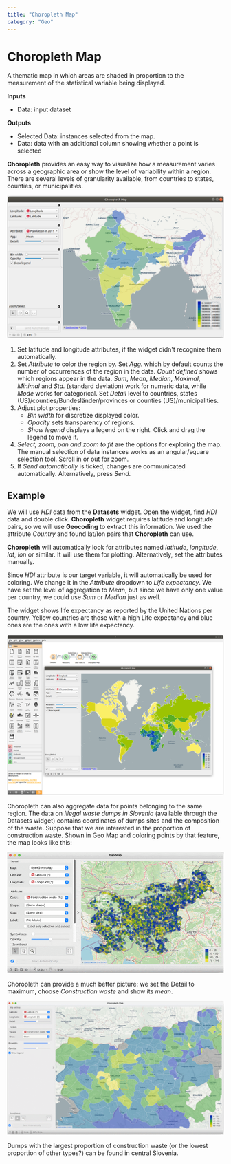 ```yaml
---
title: "Choropleth Map"
category: "Geo"
---
```

Choropleth Map
==============

A thematic map in which areas are shaded in proportion to the measurement of the statistical variable being displayed.

**Inputs**

- Data: input dataset

**Outputs**
-  Selected Data: instances selected from the map.
-  Data: data with an additional column showing whether a point is selected


**Choropleth** provides an easy way to visualize how a measurement varies across a geographic area or show the level of variability within a region. There are several levels of granularity available, from countries to states, counties, or municipalities.

![](/widget-catalog/geo/images/Choropleth-stamped.png)

1. Set latitude and longitude attributes, if the widget didn't recognize them automatically.
2. Set *Attribute* to color the region by. Set *Agg.* which by default counts the number of occurrences of the region in the data. *Count defined* shows which regions appear in the data. *Sum*, *Mean*, *Median*, *Maximal*, *Minimal* and *Std.* (standard deviation) work for numeric data, while *Mode* works for categorical. Set *Detail* level to countries, states (US)/counties/Bundesländer/provinces or counties (US)/municipalities.
3. Adjust plot properties:
   - *Bin width* for discretize displayed color.
   - *Opacity* sets transparency of regions.
   - *Show legend* displays a legend on the right. Click and drag the legend to move it.
4. *Select, zoom, pan and zoom to fit* are the options for exploring the map. The manual selection of data instances works as an angular/square selection tool. Scroll in or out for zoom.
5. If *Send automatically* is ticked, changes are communicated automatically. Alternatively, press *Send*.

Example
-------

We will use *HDI* data from the **Datasets** widget. Open the widget, find *HDI* data and double click. **Choropleth** widget requires latitude and longitude pairs, so we will use **Geocoding** to extract this information. We used the attribute *Country* and found lat/lon pairs that **Choropleth** can use.

**Choropleth** will automatically look for attributes named *latitude*, *longitude*, *lat*, *lon* or similar. It will use them for plotting. Alternatively, set the attributes manually.

Since *HDI* attribute is our target variable, it will automatically be used for coloring. We change it in the *Attribute* dropdown to *Life expectancy*. We have set the level of aggregation to *Mean*, but since we have only one value per country, we could use *Sum* or *Median* just as well.

The widget shows life expectancy as reported by the United Nations per country. Yellow countries are those with a high Life expectancy and blue ones are the ones with a low life expectancy.

![](/widget-catalog/geo/images/Choropleth-Example.png)

Choropleth can also aggregate data for points belonging to the same region. The data on *Illegal waste dumps in Slovenia* (available through the Datasets widget) contains coordinates of dumps sites and the composition of the waste. Suppose that we are interested in the proportion of construction waste. Shown in Geo Map and coloring points by that feature, the map looks like this:

![](/widget-catalog/geo/images/Choropleth-Example2.png)

Choropleth can provide a much better picture: we set the Detail to maximum, choose *Construction waste* and show its *mean*.

![](/widget-catalog/geo/images/Choropleth-Example3.png)

Dumps with the largest proportion of construction waste (or the lowest proportion of other types?) can be found in central Slovenia.
